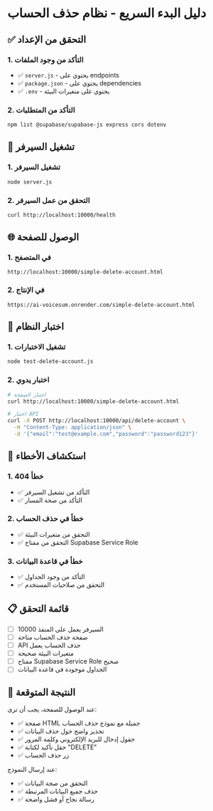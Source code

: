 # دليل البدء السريع - نظام حذف الحساب

## ✅ التحقق من الإعداد

### 1. التأكد من وجود الملفات
- ✅ `server.js` - يحتوي على endpoints
- ✅ `package.json` - يحتوي على dependencies
- ✅ `.env` - يحتوي على متغيرات البيئة

### 2. التأكد من المتطلبات
```bash
npm list @supabase/supabase-js express cors dotenv
```

## 🚀 تشغيل السيرفر

### 1. تشغيل السيرفر
```bash
node server.js
```

### 2. التحقق من عمل السيرفر
```bash
curl http://localhost:10000/health
```

## 🌐 الوصول للصفحة

### 1. في المتصفح
```
http://localhost:10000/simple-delete-account.html
```

### 2. في الإنتاج
```
https://ai-voicesum.onrender.com/simple-delete-account.html
```

## 🧪 اختبار النظام

### 1. تشغيل الاختبارات
```bash
node test-delete-account.js
```

### 2. اختبار يدوي
```bash
# اختبار الصفحة
curl http://localhost:10000/simple-delete-account.html

# اختبار API
curl -X POST http://localhost:10000/api/delete-account \
  -H "Content-Type: application/json" \
  -d '{"email":"test@example.com","password":"password123"}'
```

## 🔧 استكشاف الأخطاء

### 1. خطأ 404
- ✅ التأكد من تشغيل السيرفر
- ✅ التأكد من صحة المسار

### 2. خطأ في حذف الحساب
- ✅ التحقق من متغيرات البيئة
- ✅ التحقق من مفتاح Supabase Service Role

### 3. خطأ في قاعدة البيانات
- ✅ التأكد من وجود الجداول
- ✅ التحقق من صلاحيات المستخدم

## 📋 قائمة التحقق

- [ ] السيرفر يعمل على المنفذ 10000
- [ ] صفحة حذف الحساب متاحة
- [ ] API حذف الحساب يعمل
- [ ] متغيرات البيئة صحيحة
- [ ] مفتاح Supabase Service Role صحيح
- [ ] الجداول موجودة في قاعدة البيانات

## 🎯 النتيجة المتوقعة

عند الوصول للصفحة، يجب أن ترى:
- ✅ صفحة HTML جميلة مع نموذج حذف الحساب
- ✅ تحذير واضح حول حذف البيانات
- ✅ حقول إدخال للبريد الإلكتروني وكلمة المرور
- ✅ حقل تأكيد لكتابة "DELETE"
- ✅ زر حذف الحساب

عند إرسال النموذج:
- ✅ التحقق من صحة البيانات
- ✅ حذف جميع البيانات المرتبطة
- ✅ رسالة نجاح أو فشل واضحة 